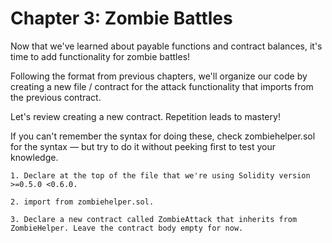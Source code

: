 # Chapter 3: Zombie Battles

Now that we've learned about payable functions and contract balances, it's time to add functionality for zombie battles!

Following the format from previous chapters, we'll organize our code by creating a new file / contract for the attack functionality that imports from the previous contract.

Let's review creating a new contract. Repetition leads to mastery!

If you can't remember the syntax for doing these, check zombiehelper.sol for the syntax — but try to do it without peeking first to test your knowledge.

    1. Declare at the top of the file that we're using Solidity version >=0.5.0 <0.6.0.

    2. import from zombiehelper.sol.

    3. Declare a new contract called ZombieAttack that inherits from ZombieHelper. Leave the contract body empty for now.
